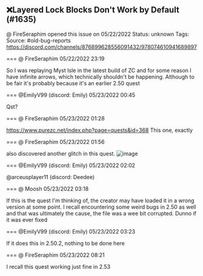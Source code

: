 ## ❌Layered Lock Blocks Don't Work by Default (#1635)
@ FireSeraphim opened this issue on 05/22/2022
Status: unknown
Tags: 
Source: #old-bug-reports https://discord.com/channels/876899628556091432/978074610941689897


=== @ FireSeraphim 05/22/2022 23:19

So I was replaying Myst Isle in the latest build of ZC and for some reason I have infinite arrows, which technically shouldn't be happening. Although to be fair it's probably because it's an earlier 2.50 quest

=== @EmilyV99 (discord: Emily) 05/23/2022 00:45

Qst?

=== @ FireSeraphim 05/23/2022 01:28

https://www.purezc.net/index.php?page=quests&id=368
This one, exactly

=== @ FireSeraphim 05/23/2022 01:56

also discovered another glitch in this quest.
![image](https://cdn.discordapp.com/attachments/978074610941689897/978114075856879626/zc_screen00002.png?ex=65e52a38&is=65d2b538&hm=ab442b545135297e9e8304270bd60210353435f78bf4d7f84376cc94ce599716&)

=== @EmilyV99 (discord: Emily) 05/23/2022 02:02

@arceusplayer11 (discord: Deedee)

=== @ Moosh 05/23/2022 03:18

If this is the quest I'm thinking of, the creator may have loaded it in a wrong version at some point. I recall encountering some weird bugs in 2.50 as well and that was ultimately the cause, the file was a wee bit corrupted. Dunno if it was ever fixed

=== @EmilyV99 (discord: Emily) 05/23/2022 03:23

If it does this in 2.50.2, nothing to be done here

=== @ FireSeraphim 05/23/2022 08:21

I recall this quest working just fine in 2.53
